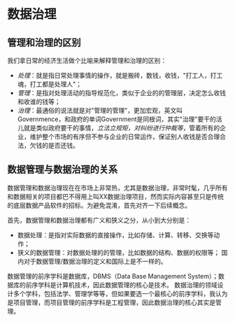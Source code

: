 # 数据治理

## 管理和治理的区别

我们拿日常的经济生活做个比喻来解释管理和治理的区别：

* *处理*：就是指日常处理事情的操作，就是搬砖，数钱，收钱，"打工人，打工魂，打工都是处理人"；
* *管理*：是指对处理活动的指导规范化，类似于企业的的管理层，决定怎么收钱和收谁的钱等；
* *治理*：最通俗的说法就是对"管理的管理"，更加宏观，英文叫Governmence，和政府的单词Government是同根词，其实"治理"要干的活儿就是类似政府要干的事情，*立法立规矩，对纠纷进行仲裁等*，管着所有的企业，维护整个市场的有序但不参与企业的日常运作，保证别人收钱是否合理合法，欠钱的是否还钱。

## 数据管理与数据治理的关系

数据管理和数据治理现在在市场上非常热，尤其是数据治理，非常时髦，几乎所有和数据相关的项目都巴不得用上叫XX数据治理项目，然而实际内容甚至只是传统的底层数据产品软件的招标。为避免混淆，首先对齐一下后续概念。

首先，数据管理和数据治理都有广义和狭义之分，从小到大分别是：
* 数据处理：是指对实际数据的直接操作，比如存储、计算、转移、交换等动作；
* 狭义的数据管理：对数据处理的的管理，比如数据的结构、数据的权限等；
国内对于数据管理/数据治理的定义和国际上是不一样的。

数据管理的前序学科是数据库，DBMS（Data Base Management System）；数据库的前序学科是计算机技术，因此数据管理的核心是技术。
数据治理的领域设计多个学科，包括法学、管理学等等，但如果要选一个最核心的前序学科，我认为是项目管理，而项目管理的前序学科是工程管理，因此数据治理的核心其实是管理。













​











